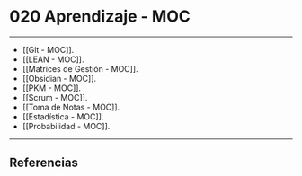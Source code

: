 # 020 Aprendizaje - MOC
---

- [[Git - MOC]].
- [[LEAN - MOC]].
- [[Matrices de Gestión - MOC]].
- [[Obsidian - MOC]].
- [[PKM - MOC]].
- [[Scrum - MOC]].
- [[Toma de Notas - MOC]].
- [[Estadística - MOC]].
- [[Probabilidad - MOC]].

---

## Referencias
